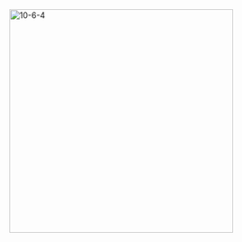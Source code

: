 <img width="396" alt="10-6-4" src="https://github.com/user-attachments/assets/8e37a2be-d22a-4ea1-a9df-4ad9cf540b80">
